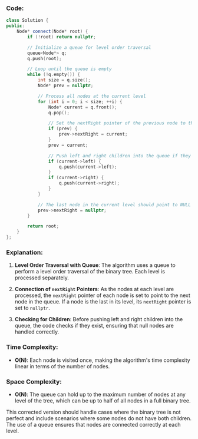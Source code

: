 ### Code:

```cpp
class Solution {
public:
    Node* connect(Node* root) {
        if (!root) return nullptr;

        // Initialize a queue for level order traversal
        queue<Node*> q;
        q.push(root);

        // Loop until the queue is empty
        while (!q.empty()) {
            int size = q.size();
            Node* prev = nullptr;

            // Process all nodes at the current level
            for (int i = 0; i < size; ++i) {
                Node* current = q.front();
                q.pop();

                // Set the nextRight pointer of the previous node to the current node
                if (prev) {
                    prev->nextRight = current;
                }
                prev = current;

                // Push left and right children into the queue if they exist
                if (current->left) {
                    q.push(current->left);
                }
                if (current->right) {
                    q.push(current->right);
                }
            }

            // The last node in the current level should point to NULL
            prev->nextRight = nullptr;
        }

        return root;
    }
};
```

### Explanation:

1. **Level Order Traversal with Queue**: The algorithm uses a queue to perform a level order traversal of the binary tree. Each level is processed separately.

2. **Connection of `nextRight` Pointers**: As the nodes at each level are processed, the `nextRight` pointer of each node is set to point to the next node in the queue. If a node is the last in its level, its `nextRight` pointer is set to `nullptr`.

3. **Checking for Children**: Before pushing left and right children into the queue, the code checks if they exist, ensuring that null nodes are handled correctly.

### Time Complexity: 

- **O(N)**: Each node is visited once, making the algorithm's time complexity linear in terms of the number of nodes.

### Space Complexity: 

- **O(N)**: The queue can hold up to the maximum number of nodes at any level of the tree, which can be up to half of all nodes in a full binary tree.

This corrected version should handle cases where the binary tree is not perfect and include scenarios where some nodes do not have both children. The use of a queue ensures that nodes are connected correctly at each level.
